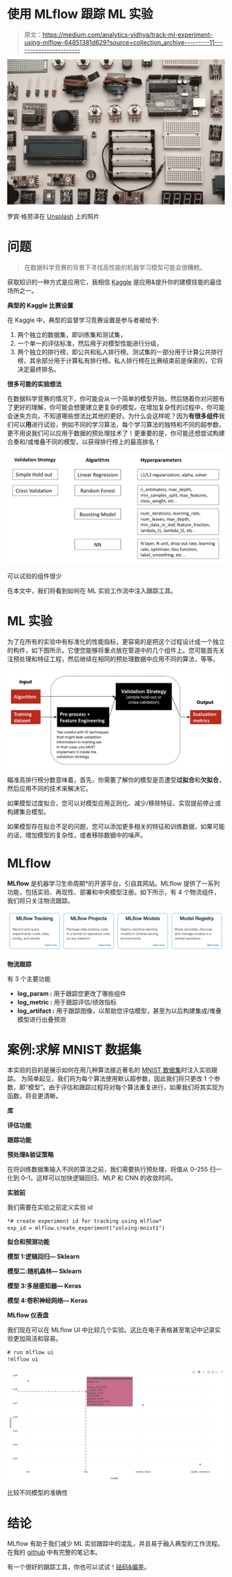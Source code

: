 # 使用 MLflow 跟踪 ML 实验

> 原文：<https://medium.com/analytics-vidhya/track-ml-experiment-using-mlflow-64851381d629?source=collection_archive---------11----------------------->

![](img/74aea7d9b0b2e23a726b9bade293fc4f.png)

罗宾·格劳泽在 [Unsplash](https://unsplash.com/s/photos/electronic?utm_source=unsplash&utm_medium=referral&utm_content=creditCopyText) 上的照片

# **问题**

> 在数据科学竞赛的背景下寻找高性能的机器学习模型可能会很糟糕。

获取知识的一种方式是应用它，我相信 [Kaggle](https://www.kaggle.com/) 是应用&提升你的建模技能的最佳场所之一。

**典型的 Kaggle 比赛设置**

在 Kaggle 中，典型的监督学习竞赛设置是参与者被给予:

1.  两个独立的数据集，即训练集和测试集，
2.  一个单一的评估标准，然后用于对模型性能进行分级，
3.  两个独立的排行榜，即公共和私人排行榜。测试集的一部分用于计算公共排行榜，其余部分用于计算私有排行榜。私人排行榜在比赛结束前是保密的，它将决定最终排名。

**很多可能的实验想法**

在数据科学竞赛的情况下，你可能会从一个简单的模型开始，然后随着你对问题有了更好的理解，你可能会想要建立更复杂的模型。在增加复杂性的过程中，你可能会迷失方向，不知道哪些想法比其他的更好。为什么会这样呢？因为**有很多组件**我们可以**用**进行试验，例如不同的学习算法，每个学习算法的独特和不同的超参数，更不用说我们可以应用于数据的预处理技术了！更重要的是，你可能还想尝试构建合奏和/或堆叠不同的模型，以获得排行榜上的最高排名！

![](img/c4d49445bd1ac18276df6ca7b9d470e4.png)

可以试验的组件很少

在本文中，我们将看到如何在 ML 实验工作流中注入跟踪工具。

# ML 实验

为了在所有的实验中有标准化的性能指标，更容易的是把这个过程设计成一个独立的构件，如下图所示。它使您能够将重点放在管道中的几个组件上。您可能首先关注预处理和特征工程，然后继续在相同的预处理数据中应用不同的算法，等等。

![](img/c5d782a0146c55d609b402069d551682.png)

瞄准高排行榜分数意味着，首先，你需要了解你的模型是否遭受**过拟合**和**欠拟合**，然后应用不同的技术来解决它。

如果模型过度拟合，您可以对模型应用正则化、减少/移除特征、实现提前停止或构建集合模型。

如果模型存在拟合不足的问题，您可以添加更多相关的特征和训练数据，如果可能的话，增加模型的复杂性，或者移除数据中的噪声。

# **MLflow**

**MLflow** 是机器学习生命周期*的开源平台，引自其网站。MLflow 提供了一系列功能，包括实验、再现性、部署和中央模型注册。如下所示，有 4 个物流组件，我们将只关注物流跟踪。

![](img/fc4f353b4e2086883564611d3e853613.png)

**物流跟踪**

有 3 个主要功能

*   **log_param :** 用于跟踪您更改了哪些组件
*   **log_metric :** 用于跟踪评估/绩效指标
*   **log_artifact :** 用于跟踪图像，以帮助您评估模型，甚至为以后构建集成/堆叠模型进行出叠预测

# **案例:求解 MNIST 数据集**

本实验的目的是展示如何在用几种算法接近著名的 [MNIST 数据集](http://yann.lecun.com/exdb/mnist/)时注入实验跟踪。
为简单起见，我们将为每个算法使用默认超参数，因此我们将只更改 1 个参数，即“模型”。由于评估和跟踪过程将对每个算法重复进行，如果我们将其实现为函数，将会更清晰。

**库**

**评估功能**

**跟踪功能**

**预处理&验证策略**

在将训练数据集输入不同的算法之前，我们需要执行预处理，将值从 0–255 归一化到 0–1，这样可以加快逻辑回归、MLP 和 CNN 的收敛时间。

**实验前**

我们需要在实验之前定义实验 id

```
*# create experiment id for tracking using mlflow*
exp_id = mlflow.create_experiment("solving-mnist1")
```

**拟合和预测功能**

**模型 1:逻辑回归— Sklearn**

**模型二:随机森林— Sklearn**

**模型 3:多层感知器— Keras**

**模型 4:卷积神经网络— Keras**

**MLflow 仪表盘**

我们现在可以在 MLflow UI 中比较几个实验。这比在电子表格甚至笔记中记录实验更加简洁和容易。

```
# run mlflow ui
!mlflow ui
```

![](img/411e15b0e74ef58f33506c265bd6dbf2.png)

比较不同模型的准确性

# 结论

MLflow 有助于我们减少 ML 实验跟踪中的混乱，并且易于融入典型的工作流程。在我的 [github](https://github.com/ajisamudra/ml-experiments-using-mlflow) 中有完整的笔记本。

有一个很好的跟踪工具，你也可以试试！[砝码&偏差](https://wandb.ai/site)。